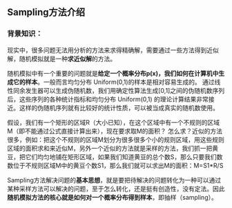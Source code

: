 
## Sampling方法介绍

### 背景知识：
现实中，很多问题无法用分析的方法来求得精确解，需要通过一些方法得到近似解，随机模拟就是一种**求近似解**的方法。

随机模拟中有一个重要的问题就是**给定一个概率分布p(x)，我们如何在计算机中生成它的样本**。一般而言均匀分布 Uniform(0,1)的样本是相对容易生成的。 通过线性同余发生器可以生成伪随机数，我们用确定性算法生成[0,1]之间的伪随机数序列后，这些序列的各种统计指标和均匀分布 Uniform(0,1) 的理论计算结果非常接近。这样的伪随机序列就有比较好的统计性质，可以被当成真实的随机数使用。

假设，我们有一个矩形的区域R（大小已知），在这个区域中有一个不规则的区域M（即不能通过公式直接计算出来），现在要求取M的面积？ 怎么求？近似的方法很多，例如：把这个不规则的区域M划分为很多很多个小的规则区域，用这些规则区域的面积求和来近似M，另外一个近似的方法就是采样的方法，我们抓一把黄豆，把它们均匀地铺在矩形区域，如果我们知道黄豆的总个数S，那么只要我们数数位于不规则区域M中的黄豆个数S1，那么我们就可以求出M的面积：M=S1*R/S

Sampling方法解决问题的**基本思想**，就是要把待解决的问题转化为一种可以通过某种采样方法可以解决的问题，至于怎么转化，还是挺有创造性，没有定法。因此**随机模拟方法的核心就是如何对一个概率分布得到样本**，即抽样（sampling）。


<!--stackedit_data:
eyJoaXN0b3J5IjpbMTY1MjI3MzM4OCwxODA2ODM5MTk4LC0zNT
cwNzA0ODMsMTIxMTQ0MTc3XX0=
-->